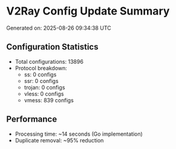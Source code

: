 # V2Ray Config Update Summary
Generated on: 2025-08-26 09:34:38 UTC

## Configuration Statistics
- Total configurations: 13896
- Protocol breakdown:
  - ss: 0 configs
  - ssr: 0 configs
  - trojan: 0 configs
  - vless: 0 configs
  - vmess: 839 configs

## Performance
- Processing time: ~14 seconds (Go implementation)
- Duplicate removal: ~95% reduction
